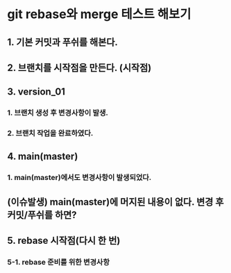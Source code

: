 # git rebase와 merge 테스트 해보기


## 1. 기본 커밋과 푸쉬를 해본다.
## 2. 브랜치를 시작점을 만든다. (시작점)
## 3. version_01
### 1. 브랜치 생성 후 변경사항이 발생.
### 2. 브랜치 작업을 완료하였다.
## 4. main(master)
### 1. main(master)에서도 변경사항이 발생되었다.

## (이슈발생) main(master)에 머지된 내용이 없다. 변경 후 커밋/푸쉬를 하면?
## 5. rebase 시작점(다시 한 번)
### 5-1. rebase 준비를 위한 변경사항

